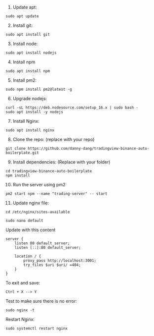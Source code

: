 1. Update apt:
```
sudo apt update
```
2. Install git:
```
sudo apt install git
```
3. Install node:
```
sudo apt install nodejs
```
4. Install npm
```
sudo apt install npm
```
5. Install pm2:
```
sudo npm install pm2@latest -g
```
6. Upgrade nodejs:
```
curl -sL https://deb.nodesource.com/setup_16.x | sudo bash - 
sudo apt install -y nodejs
```
7. Install Nginx:
```
sudo apt install nginx
```
8. Clone the repo: (replace with your repo)
```
git clone https://github.com/danny-dang/tradingview-binance-auto-boilerplate.git
```
9. Install dependencies: (Replace with your folder)
```
cd tradingview-binance-auto-boilerplate
npm install
```
10. Run the server using pm2
```
pm2 start npm --name "trading-server" -- start
```
11. Update nginx file:
```
cd /etc/nginx/sites-available

sudo nano default
```

Update with this content
```
server {
    listen 80 default_server;
    listen [::]:80 default_server;

    location / {
        proxy_pass http://localhost:3001;
        try_files $uri $uri/ =404;
    }
}
```
To exit and save:
```
Ctrl + X --> Y
```

Test to make sure there is no error:

```
sudo nginx -t
```

Restart Nginx:

```
sudo systemctl restart nginx
```